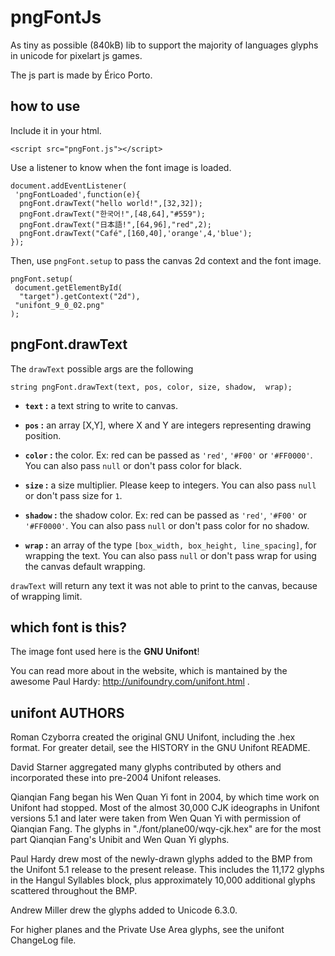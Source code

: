 # pngFontJs

As tiny as possible (840kB) lib to support the majority of
languages glyphs in unicode for pixelart js games.

The js part is made by Érico Porto.

## how to use


Include it in your html.

    <script src="pngFont.js"></script>

Use a listener to know when the font image is loaded.

    document.addEventListener(
     'pngFontLoaded',function(e){
      pngFont.drawText("hello world!",[32,32]);
      pngFont.drawText("한국어!",[48,64],"#559");
      pngFont.drawText("日本語!",[64,96],"red",2);
      pngFont.drawText("Café",[160,40],'orange',4,'blue');
    });

Then, use `pngFont.setup` to pass the canvas 2d context and the font image.

    pngFont.setup(
     document.getElementById(
      "target").getContext("2d"),
     "unifont_9_0_02.png"
    );

## pngFont.drawText

The `drawText` possible args are the following

    string pngFont.drawText(text, pos, color, size, shadow,  wrap);

- **`text` :** a text string to write to canvas.

- **`pos` :** an array [X,Y], where X and Y are integers representing
drawing position.

- **`color` :** the color. Ex: red can be passed as `'red'`, `'#F00'` or
`'#FF0000'`. You can also pass `null` or don't pass color for black.

- **`size` :** a size multiplier. Please keep to integers. You can also
pass `null` or don't pass size for `1`.

- **`shadow` :** the shadow color. Ex: red can be passed as `'red'`,
`'#F00'` or `'#FF0000'`. You can also pass `null` or don't pass color
for no shadow.

- **`wrap` :** an array of the type `[box_width, box_height, line_spacing]`,
for wrapping the text. You can also pass `null` or don't pass wrap for using
the canvas default wrapping.

`drawText` will return any text it was not able to print to the canvas,
because of wrapping limit.

## which font is this?

The image font used here is the **GNU Unifont**!

You can read more about in the website, which is mantained
by the awesome Paul Hardy: http://unifoundry.com/unifont.html .

## unifont AUTHORS

Roman Czyborra created the original GNU Unifont, including the
.hex format.  For greater detail, see the HISTORY in the GNU
Unifont README.

David Starner aggregated many glyphs contributed by others and
incorporated these into pre-2004 Unifont releases.

Qianqian Fang began his Wen Quan Yi font in 2004, by which
time work on Unifont had stopped.  Most of the almost 30,000
CJK ideographs in Unifont versions 5.1 and later were taken
from Wen Quan Yi with permission of Qianqian Fang.  The glyphs
in "./font/plane00/wqy-cjk.hex" are for the most part Qianqian
Fang's Unibit and Wen Quan Yi glyphs.

Paul Hardy drew most of the newly-drawn glyphs added to the BMP
from the Unifont 5.1 release to the present release.  This includes
the 11,172 glyphs in the Hangul Syllables block, plus approximately
10,000 additional glyphs scattered throughout the BMP.

Andrew Miller drew the glyphs added to Unicode 6.3.0.

For higher planes and the Private Use Area glyphs, see the
unifont ChangeLog file.
